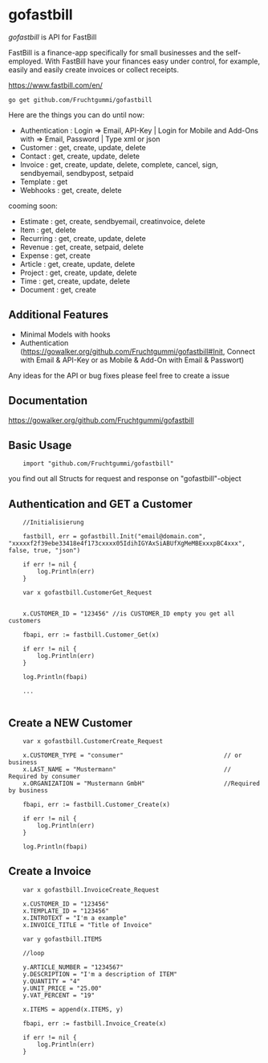 gofastbill
======

*gofastbill* is API for FastBill

FastBill is a finance-app specifically for small businesses and the self-employed. 
With FastBill have your finances easy under control, for example, easily and easily create invoices or collect receipts. 

https://www.fastbill.com/en/

~~~
go get github.com/Fruchtgummi/gofastbill
~~~


Here are the things you can do until now:

  * Authentication : Login => Email, API-Key | Login for Mobile and Add-Ons with => Email, Password | Type xml or json
  * Customer : get, create, update, delete
  * Contact : get, create, update, delete
  * Invoice : get, create, update, delete, complete, cancel, sign, sendbyemail, sendbypost, setpaid
  * Template : get
  * Webhooks : get, create, delete


cooming soon:

  * Estimate : get, create, sendbyemail, creatinvoice, delete
  * Item : get, delete
  * Recurring : get, create, update, delete
  * Revenue : get, create, setpaid, delete
  * Expense : get, create
  * Article : get, create, update, delete
  * Project : get, create, update, delete
  * Time : get, create, update, delete
  * Document : get, create 

Additional Features
-------------------
  * Minimal Models with hooks
  * Authentication (https://gowalker.org/github.com/Fruchtgummi/gofastbill#Init, Connect with Email & API-Key or as Mobile & Add-On with Email & Passwort)

Any ideas for the API or bug fixes please feel free to create a issue

Documentation
-------------

https://gowalker.org/github.com/Fruchtgummi/gofastbill

Basic Usage
-----------
~~~~
	import "github.com/Fruchtgummi/gofastbill"
~~~~


you find out all Structs for request and response on "gofastbill"-object


Authentication and GET a Customer
-----------------------------------
~~~
    //Initialisierung
   
    fastbill, err = gofastbill.Init("email@domain.com", "xxxxxf2f39ebe33418e4f173cxxxx05IdihIGYAxSiABUfXgMeMBExxxpBC4xxx", false, true, "json")
	
	if err != nil {
		log.Println(err)
	}

	var x gofastbill.CustomerGet_Request
	
	
	x.CUSTOMER_ID = "123456" //is CUSTOMER_ID empty you get all customers
	
	fbapi, err := fastbill.Customer_Get(x)

	if err != nil {
		log.Println(err)
	}

	log.Println(fbapi)

	...


~~~~

Create a NEW Customer
-----------------------------------
~~~	
    var x gofastbill.CustomerCreate_Request

	x.CUSTOMER_TYPE = "consumer" 							// or business
	x.LAST_NAME = "Mustermann" 								// Required by consumer
	x.ORGANIZATION = "Mustermann GmbH" 						//Required by business

	fbapi, err := fastbill.Customer_Create(x)

	if err != nil {
		log.Println(err)
	}

	log.Println(fbapi)

~~~~


Create a Invoice
-----------------------------------
~~~	
	var x gofastbill.InvoiceCreate_Request

	x.CUSTOMER_ID = "123456"
	x.TEMPLATE_ID = "123456"
	x.INTROTEXT = "I'm a example"
	x.INVOICE_TITLE = "Title of Invoice"

	var y gofastbill.ITEMS
	
	//loop	
	
	y.ARTICLE_NUMBER = "1234567"
	y.DESCRIPTION = "I'm a description of ITEM"
	y.QUANTITY = "4"
	y.UNIT_PRICE = "25.00"
	y.VAT_PERCENT = "19"

	x.ITEMS = append(x.ITEMS, y)

	fbapi, err := fastbill.Invoice_Create(x)

	if err != nil {
		log.Println(err)
	}
~~~~
